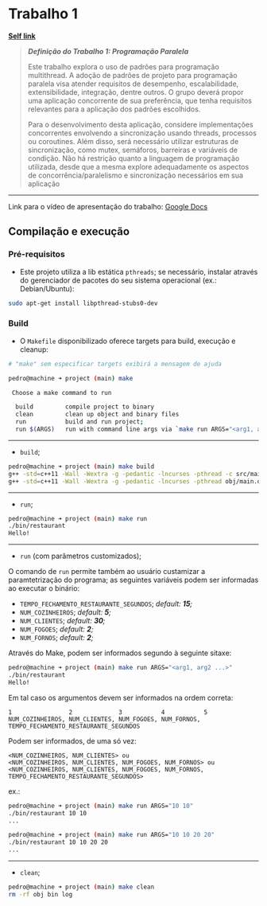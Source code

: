 # Trabalho 1

**[Self link](https://github.com/PedroBinotto/INE5645-2025.01/blob/main/trabalho_1/project/README.md)**

> **_Definição do Trabalho 1: Programação Paralela_**
>
> Este trabalho explora o uso de padrões para programação multithread. A adoção de padrões de projeto para programação paralela visa atender requisitos de desempenho, escalabilidade, extensibilidade, integração, dentre outros. O grupo deverá propor uma aplicação concorrente de sua preferência, que tenha requisitos relevantes para a aplicação dos padrões escolhidos. 
>
> Para o desenvolvimento desta aplicação, considere implementações concorrentes envolvendo a sincronização usando threads, processos ou coroutines. Além disso, será necessário utilizar estruturas de sincronização, como mutex, semáforos, barreiras e variáveis de condição. Não há restrição quanto a linguagem de programação utilizada, desde que a mesma explore adequadamente os aspectos de concorrência/paralelismo e sincronização necessários em sua aplicação

---

Link para o vídeo de apresentação do trabalho: [Google Docs](https://drive.google.com/drive/folders/116GsTjZRknR5FTEKkQzuvRdQMXof-LzJ?usp=drive_link)

## Compilação e execução

### Pré-requisitos

- Este projeto utiliza a lib estática `pthreads`; se necessário, instalar através do gerenciador de pacotes do seu sistema operacional (ex.: Debian/Ubuntu):

```bash
sudo apt-get install libpthread-stubs0-dev
```

### Build

- O `Makefile` disponibilizado oferece targets para build, execução e cleanup:

```bash
# "make" sem especificar targets exibirá a mensagem de ajuda

pedro@machine ➜ project (main) make

 Choose a make command to run

  build         compile project to binary
  clean         clean up object and binary files
  run           build and run project;
  run $(ARGS)   run with command line args via `make run ARGS="<arg1, arg2 ...>"`
```

---

- `build`;

```bash
pedro@machine ➜ project (main) make build
g++ -std=c++11 -Wall -Wextra -g -pedantic -lncurses -pthread -c src/main.cpp -o obj/main.o
g++ -std=c++11 -Wall -Wextra -g -pedantic -lncurses -pthread obj/main.o -o bin/restaurant -lncurses -pthread
```

---

- `run`;

```bash
pedro@machine ➜ project (main) make run
./bin/restaurant
Hello!
```

---

- `run` (com parâmetros customizados);

O comando de `run` permite também ao usuário custamizar a paramtetrização do programa; as seguintes variáveis podem ser informadas ao executar o binário:

- `TEMPO_FECHAMENTO_RESTAURANTE_SEGUNDOS`; _default: **15**;_
- `NUM_COZINHEIROS`; _default: **5**;_
- `NUM_CLIENTES`; _default: **30**;_
- `NUM_FOGOES`; _default: **2**;_
- `NUM_FORNOS`; _default: **2**;_

Através do Make, podem ser informados segundo à seguinte sitaxe:

```bash
pedro@machine ➜ project (main) make run ARGS="<arg1, arg2 ...>"
./bin/restaurant
Hello!
```

Em tal caso os argumentos devem ser informados na ordem correta:

```
1                2             3           4           5
NUM_COZINHEIROS, NUM_CLIENTES, NUM_FOGOES, NUM_FORNOS, TEMPO_FECHAMENTO_RESTAURANTE_SEGUNDOS
```

Podem ser informados, de uma só vez:

```
<NUM_COZINHEIROS, NUM_CLIENTES> ou
<NUM_COZINHEIROS, NUM_CLIENTES, NUM_FOGOES, NUM_FORNOS> ou
<NUM_COZINHEIROS, NUM_CLIENTES, NUM_FOGOES, NUM_FORNOS, TEMPO_FECHAMENTO_RESTAURANTE_SEGUNDOS>
```

ex.:

```bash
pedro@machine ➜ project (main) make run ARGS="10 10"
./bin/restaurant 10 10
...

pedro@machine ➜ project (main) make run ARGS="10 10 20 20"
./bin/restaurant 10 10 20 20
...
```

---

- `clean`;

```bash
pedro@machine ➜ project (main) make clean
rm -rf obj bin log
```
